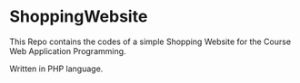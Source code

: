 # ShoppingWebsite
This Repo contains the codes of a simple Shopping Website for the Course Web Application Programming.

Written in PHP language. 

